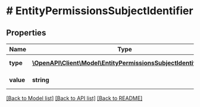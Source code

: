 # # EntityPermissionsSubjectIdentifier

## Properties

Name | Type | Description | Notes
------------ | ------------- | ------------- | -------------
**type** | [**\OpenAPI\Client\Model\EntityPermissionsSubjectIdentifierType**](EntityPermissionsSubjectIdentifierType.md) | Typ identyfikatora. |
**value** | **string** | Wartość identyfikatora. |

[[Back to Model list]](../../README.md#models) [[Back to API list]](../../README.md#endpoints) [[Back to README]](../../README.md)
